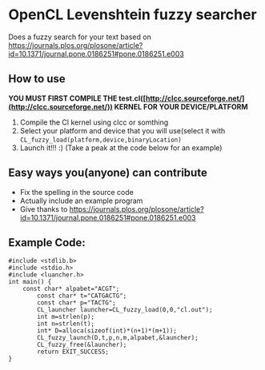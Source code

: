  # OpenCL Levenshtein fuzzy searcher

 
 Does a fuzzy search for your text based on https://journals.plos.org/plosone/article?id=10.1371/journal.pone.0186251#pone.0186251.e003
## How to use
**YOU MUST FIRST COMPILE THE test.cl([http://clcc.sourceforge.net/](http://clcc.sourceforge.net/)) KERNEL FOR YOUR DEVICE/PLATFORM**
 1. Compile the Cl kernel using clcc or somthing
 2. Select your platform and device that you will use(select it with `CL_fuzzy_load(platform,device,binaryLocation)`
 3. Launch it!!! :) (Take a peak at the code below for an example)

## Easy ways you(anyone) can contribute

 - Fix the spelling in the source code
 -  Actually include an example program
 -  Give thanks to https://journals.plos.org/plosone/article?id=10.1371/journal.pone.0186251#pone.0186251.e003

 ## Example Code:
  
    #include <stdlib.b>
    #include <stdio.h>
    #include <luancher.h>
    int main() {	    	
    	const char* alpabet="ACGT";
    		const char* t="CATGACTG";
    		const char* p="TACTG";
    		CL_launcher launcher=CL_fuzzy_load(0,0,"cl.out");
    		int m=strlen(p);
    		int n=strlen(t);
    		int* D=alloca(sizeof(int)*(n+1)*(m+1));
    		CL_fuzzy_launch(D,t,p,n,m,alpabet,&launcher);
    		CL_fuzzy_free(&launcher);
    		return EXIT_SUCCESS;
    }	

